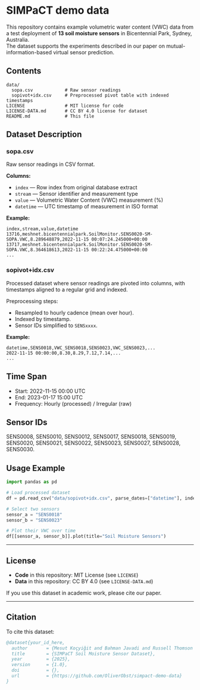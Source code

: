# SIMPaCT demo data

This repository contains example volumetric water content (VWC) data from a test deployment of **13 soil moisture sensors** in Bicentennial Park, Sydney, Australia.  
The dataset supports the experiments described in our paper on mutual-information-based virtual sensor prediction.

## Contents

```
data/
  sopa.csv            # Raw sensor readings
  sopivot+idx.csv     # Preprocessed pivot table with indexed timestamps
LICENSE               # MIT license for code
LICENSE-DATA.md       # CC BY 4.0 license for dataset
README.md             # This file
```

## Dataset Description

### sopa.csv

Raw sensor readings in CSV format.

**Columns:**

* `index` — Row index from original database extract
* `stream` — Sensor identifier and measurement type
* `value` — Volumetric Water Content (VWC) measurement (%)
* `datetime` — UTC timestamp of measurement in ISO format

**Example:**

```csv
index,stream,value,datetime
13716,meshnet.bicentennialpark.SoilMonitor.SENS0020-SM-SOPA.VWC,8.289648879,2022-11-15 00:07:24.245000+00:00
13717,meshnet.bicentennialpark.SoilMonitor.SENS0020-SM-SOPA.VWC,8.364618613,2022-11-15 00:22:24.475000+00:00
...
```

### sopivot+idx.csv

Processed dataset where sensor readings are pivoted into columns, with timestamps aligned to a regular grid and indexed.

Preprocessing steps:
  - Resampled to hourly cadence (mean over hour).
  - Indexed by timestamp.
  - Sensor IDs simplified to `SENSxxxx`.

**Example:**

```csv
datetime,SENS0018,VWC_SENS0018,SENS0023,VWC_SENS0023,...
2022-11-15 00:00:00,8.30,8.29,7.12,7.14,...
...
```


## Time Span

- Start: 2022-11-15 00:00 UTC  
- End: 2023-01-17 15:00 UTC  
- Frequency: Hourly (processed) / Irregular (raw)

## Sensor IDs

SENS0008, SENS0010, SENS0012, SENS0017, SENS0018, SENS0019, SENS0020, SENS0021, SENS0022, SENS0023, SENS0027, SENS0028, SENS0030.

## Usage Example

```python
import pandas as pd

# Load processed dataset
df = pd.read_csv("data/sopivot+idx.csv", parse_dates=["datetime"], index_col="datetime")

# Select two sensors
sensor_a = "SENS0018"
sensor_b = "SENS0023"

# Plot their VWC over time
df[[sensor_a, sensor_b]].plot(title="Soil Moisture Sensors")
```
---

## License

* **Code** in this repository: MIT License (see `LICENSE`)
* **Data** in this repository: CC BY 4.0 (see `LICENSE-DATA.md`)

If you use this dataset in academic work, please cite our paper.


---

## Citation

To cite this dataset:

```bibtex
@dataset{your_id_here,
  author       = {Mesut Koçyiğit and Bahman Javadi and Russell Thomson and Sebastian Pfautsch and Oliver Obst},
  title        = {SIMPaCT Soil Moisture Sensor Dataset},
  year         = {2025},
  version      = {1.0},
  doi          = {},
  url          = {https://github.com/OliverObst/simpact-demo-data}
}
```

